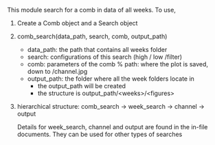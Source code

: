 This module search for a comb in data of all weeks.
To use,

1. Create a Comb object and a Search object

2. comb_search(data_path, search, comb, output_path)
	- data_path: the path that contains all weeks folder
	- search: configurations of this search (high / low /filter)
	- comb: parameters of the comb	% path: where the plot is saved, down to /channel.jpg
	- output_path: the folder where all the week folders locate in
		- the output_path will be created
		- the structure is output_path/\<weeks\>/\<figures\>

3. hierarchical structure: comb_search -> week_search -> channel -> output

	Details for week_search, channel and output are found in the in-file documents. They can be used for other types of searches

